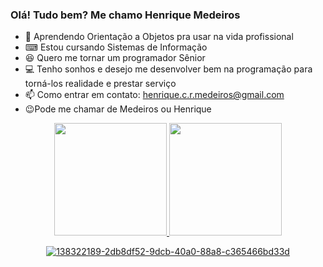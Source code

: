 ### Olá! Tudo bem? Me chamo Henrique Medeiros

- 🚢 Aprendendo Orientação a Objetos pra usar na vida profissional
- ⌨ Estou cursando Sistemas de Informação
- 😆 Quero me tornar um programador Sênior
- 💻 Tenho sonhos e desejo me desenvolver bem na programação para torná-los realidade e prestar serviço
- 📫 Como entrar em contato: henrique.c.r.medeiros@gmail.com
- 😉Pode me chamar de Medeiros ou Henrique


<div align="center">
  <a href="https://github.com/Medeiroshenrique">
  <img height="180em" src="https://github-readme-stats.vercel.app/api?username=Medeiroshenrique&show_icons=true&theme=gruvbox&include_all_commits=true&count_private=true"/>
  <img height="180em" src="https://github-readme-stats.vercel.app/api/top-langs/?username=Medeiroshenrique&layout=compact&langs_count=7&theme=gruvbox"/>

 

![138322189-2db8df52-9dcb-40a0-88a8-c365466bd33d](https://user-images.githubusercontent.com/102472768/163292329-2a5a71c1-a0ca-434d-88a0-b91a7c65dcaf.gif)
